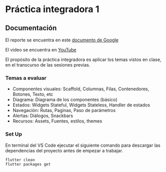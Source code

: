 # Práctica integradora 1

## Documentación

El reporte se encuentra en este [documento de Google](https://docs.google.com/document/d/1a6GggsfzuztoiTVXHiIbAUH6x7KvvVbSHY_qKrVCs3c/edit?usp=sharing)

El video se encuentra en [YouTube](https://youtu.be/EVvGkog9TUA)

El propósito de la práctica integradora es aplicar los temas vistos en clase, en el transcurso de las sesiones previas.

### Temas a evaluar

- Componentes visuales: Scaffold, Columnas, Filas, Contenedores, Botones, Texto, etc
- Diagrama: Diagrama de los componentes (básico)
- Estados: Widgets Stateful, Widgets Stateless, Handler de estados
- Navegación: Rutas, Paginas, Paso de parámetros
- Alertas: Diálogos, Snackbars
- Recursos: Assets, Fuentes, estilos, themes

### Set Up
En terminal del VS Code ejecutar el siguiente comando para descargar las dependencias del proyecto antes de empezar a trabajar.
```sh
flutter clean
flutter packages get
```
